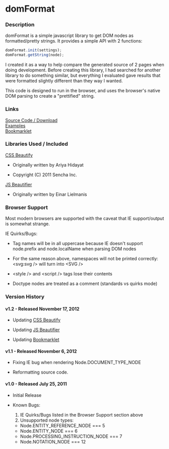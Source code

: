 domFormat
===================


### Description ###

domFormat is a simple javascript library to get DOM nodes as formatted/pretty
strings.  It provides a simple API with 2 functions:  

```javascript
domFormat.init(settings);
domFormat.getString(node);
```

I created it as a way to help compare the generated source of 2 pages when
doing development.  Before creating this library, I had searched for another
library to do something similar, but everything I evaluated gave results
that were formatted slightly different than they way I wanted.  
  
This code is designed to run in the browser, and uses the browser's native 
DOM parsing to create a "prettified" string.  


### Links ###

[Source Code / Download](https://github.com/skratchdot/domFormat/)  
[Examples](http://skratchdot.github.com/domFormat/examples/index-html5.html)  
[Bookmarklet](http://skratchdot.github.com/domFormat/bookmarklet/index.html)

### Libraries Used / Included ###

[CSS Beautify](https://github.com/senchalabs/cssbeautify)

- Originally written by Ariya Hidayat

- Copyright (C) 2011 Sencha Inc.  

[JS Beautifier](https://github.com/einars/js-beautify)

- Originally written by Einar Lielmanis


### Browser Support ###

Most modern browsers are supported with the caveat that IE support/output
is somewhat strange.  
  
IE Quirks/Bugs:  

* Tag names will be in all uppercase because IE doesn't support 
  node.prefix and node.localName when parsing DOM nodes

* For the same reason above, namespaces will not be printed 
  correctly: &lt;svg:svg /&gt; will turn into &lt;SVG /&gt;

* &lt;style /&gt; and &lt;script /&gt; tags lose their contents

* Doctype nodes are treated as a comment (standards vs quirks mode)


### Version History ###

#### v1.2 - Released November 17, 2012 ####

* Updating [CSS Beautify](https://github.com/senchalabs/cssbeautify)

* Updating [JS Beautifier](https://github.com/einars/js-beautify)

* Updating [Bookmarklet](./bookmarklet)

#### v1.1 - Released November 6, 2012 ####

* Fixing IE bug when rendering Node.DOCUMENT_TYPE_NODE

* Reformatting source code.

#### v1.0 - Released July 25, 2011 ####

* Initial Release

* Known Bugs:  

  1. IE Quirks/Bugs listed in the Browser Support section above
  2. Unsupported node types:  
    *  Node.ENTITY_REFERENCE_NODE === 5
    *  Node.ENTITY_NODE === 6
    *  Node.PROCESSING_INSTRUCTION_NODE === 7
    *  Node.NOTATION_NODE === 12

